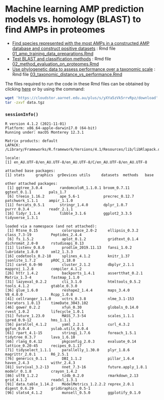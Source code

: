 
# Machine learning AMP prediction models vs. homology (BLAST) to find AMPs in proteomes

-   [Find species represented with the most AMPs in a constructed AMP
    database and construct positive
    datasets](01_amp_training_data_preparations.md) : Rmd file
    [01_amp_training_data_preparations.Rmd](01_amp_training_data_preparations.Rmd)
-   [Test BLAST and classification
    methods](02_method_evaluation_on_proteomes.md) : Rmd file
    [02_method_evaluation_on_proteomes.Rmd](02_method_evaluation_on_proteomes.Rmd)
-   [Use phylogenetic data to assess performance over a taxonomic
    scale](03_taxonomic_distance_vs_performance.md) : Rmd file
    [03_taxonomic_distance_vs_performance.Rmd](03_taxonomic_distance_vs_performance.Rmd)

The files required to run the code in these Rmd files can be obtained by
clicking [here](https://cloudstor.aarnet.edu.au/plus/s/yXYa5zVk5rrvRpz)
or by using the command:

``` bash
wget 'https://cloudstor.aarnet.edu.au/plus/s/yXYa5zVk5rrvRpz/download' -O data.tgz
tar -zxvf data.tgz 
```

### `sessionInfo()`

    R version 4.1.2 (2021-11-01)
    Platform: x86_64-apple-darwin17.0 (64-bit)
    Running under: macOS Monterey 12.3.1

    Matrix products: default
    LAPACK: /Library/Frameworks/R.framework/Versions/4.1/Resources/lib/libRlapack.dylib

    locale:
    [1] en_AU.UTF-8/en_AU.UTF-8/en_AU.UTF-8/C/en_AU.UTF-8/en_AU.UTF-8

    attached base packages:
    [1] stats     graphics  grDevices utils     datasets  methods   base     

    other attached packages:
     [1] ggtree_3.0.4        randomcoloR_1.1.0.1 broom_0.7.11        ggtext_0.1.1        pals_1.7           
     [6] treeio_1.16.2       ape_5.6-1           precrec_0.12.7      patchwork_1.1.1     ampir_1.1.0        
    [11] forcats_0.5.1       stringr_1.4.0       dplyr_1.0.7         purrr_0.3.4         readr_2.1.1        
    [16] tidyr_1.1.4         tibble_3.1.6        ggplot2_3.3.5       tidyverse_1.3.1    

    loaded via a namespace (and not attached):
     [1] Rtsne_0.15           colorspace_2.0-2     ellipsis_0.3.2       class_7.3-19         Peptides_2.4.4      
     [6] fs_1.5.2             aplot_0.1.2          gridtext_0.1.4       dichromat_2.0-0      rstudioapi_0.13     
    [11] listenv_0.8.0        prodlim_2019.11.13   fansi_1.0.2          lubridate_1.8.0      xml2_1.3.3          
    [16] codetools_0.2-18     splines_4.1.2        knitr_1.37           jsonlite_1.7.2       pROC_1.18.0         
    [21] caret_6.0-90         cluster_2.1.2        dbplyr_2.1.1         mapproj_1.2.8        compiler_4.1.2      
    [26] httr_1.4.2           backports_1.4.1      assertthat_0.2.1     Matrix_1.3-4         fastmap_1.1.0       
    [31] lazyeval_0.2.2       cli_3.1.0            htmltools_0.5.2      tools_4.1.2          gtable_0.3.0        
    [36] glue_1.6.0           reshape2_1.4.4       maps_3.4.0           V8_4.0.0             Rcpp_1.0.8          
    [41] cellranger_1.1.0     vctrs_0.3.8          nlme_3.1-153         iterators_1.0.13     timeDate_3043.102   
    [46] gower_0.2.2          xfun_0.30            globals_0.14.0       rvest_1.0.2          lifecycle_1.0.1     
    [51] future_1.23.0        MASS_7.3-54          scales_1.1.1         ipred_0.9-12         hms_1.1.1           
    [56] parallel_4.1.2       yaml_2.2.1           curl_4.3.2           ggfun_0.0.4          yulab.utils_0.0.4   
    [61] rpart_4.1-15         stringi_1.7.6        foreach_1.5.1        tidytree_0.3.7       lava_1.6.10         
    [66] rlang_0.4.12         pkgconfig_2.0.3      evaluate_0.14        lattice_0.20-45      recipes_0.1.17      
    [71] tidyselect_1.1.1     parallelly_1.30.0    plyr_1.8.6           magrittr_2.0.1       R6_2.5.1            
    [76] generics_0.1.1       DBI_1.1.2            pillar_1.6.4         haven_2.4.3          withr_2.4.3         
    [81] survival_3.2-13      nnet_7.3-16          future.apply_1.8.1   modelr_0.1.8         crayon_1.4.2        
    [86] utf8_1.2.2           tzdb_0.2.0           rmarkdown_2.13       grid_4.1.2           readxl_1.3.1        
    [91] data.table_1.14.2    ModelMetrics_1.2.2.2 reprex_2.0.1         digest_0.6.29        gridGraphics_0.5-1  
    [96] stats4_4.1.2         munsell_0.5.0        ggplotify_0.1.0  
